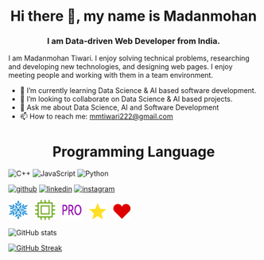 <h1 align="center"> Hi there 👋, my name is Madanmohan </h1>
<h3 align="center">I am Data-driven Web Developer from India.</h3> 

I am Madanmohan Tiwari. I enjoy solving technical problems, researching and developing new technologies, and designing web pages. I enjoy meeting people and working with them in a team environment.

- 🌱 I’m currently learning Data Science & AI based software development.  
- 👯 I’m looking to collaborate on Data Science & AI based projects. 
- 💬 Ask me about Data Science, AI and Software Development 
- 📫 How to reach me: mmtiwari222@gmail.com 

<h1 align="center">Programming Language</h1>

![C++](https://img.shields.io/badge/c++-%2300599C.svg?style=for-the-badge&logo=c%2B%2B&logoColor=white)
![JavaScript](https://img.shields.io/badge/javascript-%23323330.svg?style=for-the-badge&logo=javascript&logoColor=%23F7DF1E)
![Python](https://img.shields.io/badge/python-3670A0?style=for-the-badge&logo=python&logoColor=ffdd54)

[<img src='https://cdn.jsdelivr.net/npm/simple-icons@3.0.1/icons/github.svg' alt='github' height='40'>](https://github.com/mmtiwari222)  [<img src='https://cdn.jsdelivr.net/npm/simple-icons@3.0.1/icons/linkedin.svg' alt='linkedin' height='40'>](https://www.linkedin.com/in/madanmohan-tiwari/)  [<img src='https://cdn.jsdelivr.net/npm/simple-icons@3.0.1/icons/instagram.svg' alt='instagram' height='40'>](https://www.instagram.com/mmtiwari_01/)  

<a href='https://archiveprogram.github.com/'><img src='https://raw.githubusercontent.com/acervenky/animated-github-badges/master/assets/acbadge.gif' width='40' height='40'></a> <a href='https://docs.github.com/en/developers'><img src='https://raw.githubusercontent.com/acervenky/animated-github-badges/master/assets/devbadge.gif' width='40' height='40'></a> <a href='https://github.com/pricing'><img src='https://raw.githubusercontent.com/acervenky/animated-github-badges/master/assets/pro.gif' width='40' height='40'></a> <a href='https://stars.github.com/'><img src='https://raw.githubusercontent.com/acervenky/animated-github-badges/master/assets/starbadge.gif' width='35' height='35'></a> <a href='https://docs.github.com/en/github/supporting-the-open-source-community-with-github-sponsors'><img src='https://raw.githubusercontent.com/acervenky/animated-github-badges/master/assets/sponsorbadge.gif' width='35' height='35'></a> 


![GitHub stats](https://github-readme-stats.vercel.app/api?username=mmtiwari222&show_icons=true)  

[![GitHub Streak](https://github-readme-streak-stats-pi-puce.vercel.app?user=mmtiwari222)](https://git.io/streak-stats)





